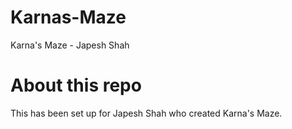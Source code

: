 # Karnas-Maze
Karna's Maze - Japesh Shah

# About this repo
This has been set up for Japesh Shah who created Karna's Maze.
